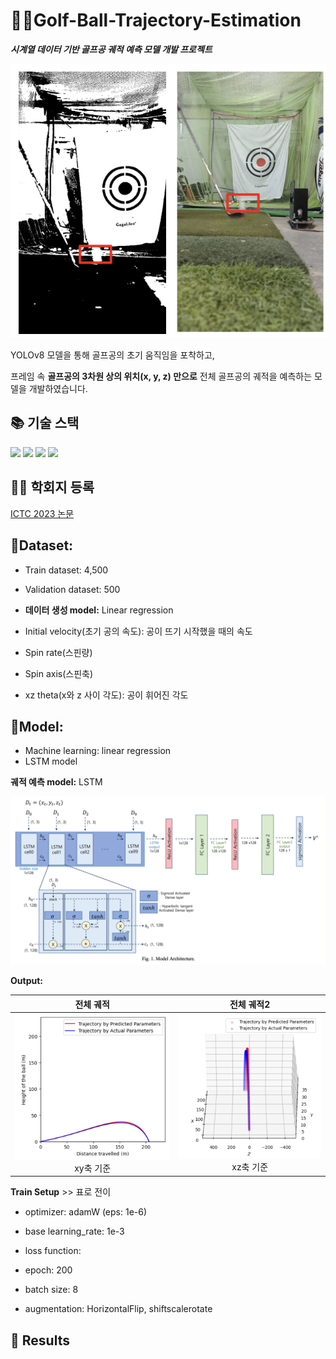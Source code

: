 # 🏌️‍♂️Golf-Ball-Trajectory-Estimation
***시계열 데이터 기반 골프공 궤적 예측 모델 개발 프로젝트***

![Untitled](./img/first_shot.png)

YOLOv8 모델을 통해 골프공의 초기 움직임을 포착하고, 

프레임 속 **골프공의 3차원 상의 위치(x, y, z) 만으로** 전체 골프공의 궤적을 예측하는 모델을 개발하였습니다. 

## 📚 기술 스택

<span>
  <img src="https://img.shields.io/badge/python-3776AB?style=for-the-badge&logo=python&logoColor=white">
  <img src="https://img.shields.io/badge/pytorch-EE4C2C?style=for-the-badge&logo=pytorch&logoColor=white">
  <img src="https://img.shields.io/badge/tensorflow-FF6F00?style=for-the-badge&logo=tensorflow&logoColor=white">
  <img src="https://img.shields.io/badge/linux-FCC624?style=for-the-badge&logo=linux&logoColor=white">
</span>

## 🧑‍💻 학회지 등록

[ICTC 2023 논문](https://2023.ictc.org/program_proceeding)

## 📂Dataset: 

- Train dataset: 4,500
- Validation dataset: 500

- **데이터 생성 model:** Linear regression 

- Initial velocity(초기 공의 속도): 공이 뜨기 시작했을 때의 속도
- Spin rate(스핀량)
- Spin axis(스핀축)
- xz theta(x와 z 사이 각도): 공이 휘어진 각도



## 🚀Model: 
- Machine learning: linear regression
- LSTM model 

**궤적 예측 model:** LSTM 

![Untitled](./img/model.png)

**Output:**

| **전체 궤적** | **전체 궤적2** | 
| :------: |  :------: | 
| ![Untitled](./img/xy.png) <br/> xy축 기준 | ![Untitled](./img/xz.png) <br/> xz축 기준 | 


**Train Setup** >> 표로 전이 
- optimizer: adamW (eps: 1e-6)

- base learning_rate: 1e-3

- loss function: 

- epoch: 200

- batch size: 8

- augmentation: HorizontalFlip, shiftscalerotate


## 💯 Results

